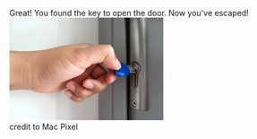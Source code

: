 Great! You found the key to open the door. Now you've escaped!  
![key](../../../../picture/key.jpg)  
credit to Mac Pixel